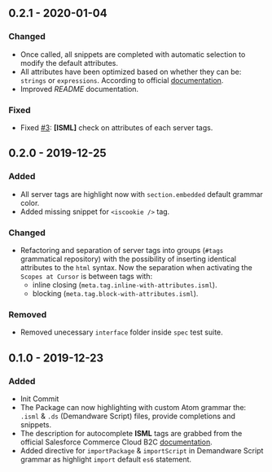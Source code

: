 ## 0.2.1 - 2020-01-04

### Changed

-   Once called, all snippets are completed with automatic selection to modify the default attributes.
-   All attributes have been optimized based on whether they can be: `strings` or `expressions`. According to official [documentation](https://documentation.b2c.commercecloud.salesforce.com/DOC2/topic/com.demandware.dochelp/ISML/ISML.html).
-   Improved _README_ documentation.

### Fixed

-   Fixed [#3](https://github.com/matteobertoldo/language-sfcc/issues/3): **&#91;ISML&#93;** check on attributes of each server tags.

## 0.2.0 - 2019-12-25

### Added

-   All server tags are highlight now with `section.embedded` default grammar color.
-   Added missing snippet for `<iscookie />` tag.

### Changed

-   Refactoring and separation of server tags into groups (`#tags` grammatical repository) with the possibility of inserting identical attributes to the `html` syntax. Now the separation when activating the `Scopes at Cursor` is between tags with:
    -   inline closing (`meta.tag.inline-with-attributes.isml`).
    -   blocking (`meta.tag.block-with-attributes.isml`).

### Removed

-   Removed unecessary `interface` folder inside `spec` test suite.

## 0.1.0 - 2019-12-23

### Added

-   Init Commit
-   The Package can now highlighting with custom Atom grammar the: `.isml` &amp; `.ds` (Demandware Script) files, provide completions and snippets.
-   The description for autocomplete **ISML** tags are grabbed from the official Salesforce Commerce Cloud B2C [documentation](https://documentation.b2c.commercecloud.salesforce.com/DOC2/topic/com.demandware.dochelp/ISML/ISML.html).
-   Added directive for `importPackage` & `importScript` in Demandware Script grammar as highlight `import` default `es6` statement.
